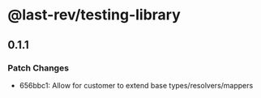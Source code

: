 # @last-rev/testing-library

## 0.1.1

### Patch Changes

- 656bbc1: Allow for customer to extend base types/resolvers/mappers
